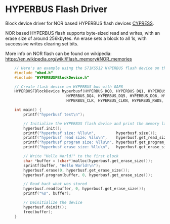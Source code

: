 # HYPERBUS Flash Driver

Block device driver for NOR based HYPERBUS flash devices [CYPRESS](http://www.cypress.com/products/hyperbus-memory).

NOR based HYPERBUS flash supports byte-sized read and writes, with an erase size of around 256kbytes. An erase sets a block to all 1s, with successive writes clearing set bits.

More info on NOR flash can be found on wikipedia:
https://en.wikipedia.org/wiki/Flash_memory#NOR_memories

``` cpp
    // Here's an example using the S71KS512 HYPERBUS flash device on the GAP8
    #include "mbed.h"
    #include "HYPERBUSFBlockDevice.h"

    // Create flash device on HYPERBUS bus with GAP8
    HYPERBUSFBlockDevice hyperbusf(HYPERBUS_DQ0, HYPERBUS_DQ1, HYPERBUS_DQ2, HYPERBUS_DQ3,
                           HYPERBUS_DQ4, HYPERBUS_DQ5, HYPERBUS_DQ6, HYPERBUS_DQ7,
                           HYPERBUS_CLK, HYPERBUS_CLKN, HYPERBUS_RWDS, HYPERBUS_CSN0, HYPERBUS_CSN1);

    int main() {
        printf("hyperbusf test\n");

        // Initialize the HYPERBUS flash device and print the memory layout
        hyperbusf.init();
        printf("hyperbusf size: %llu\n",         hyperbusf.size());
        printf("hyperbusf read size: %llu\n",    hyperbusf.get_read_size());
        printf("hyperbusf program size: %llu\n", hyperbusf.get_program_size());
        printf("hyperbusf erase size: %llu\n",   hyperbusf.get_erase_size());

        // Write "Hello World!" to the first block
        char *buffer = (char*)malloc(hyperbusf.get_erase_size());
        sprintf(buffer, "Hello World!\n");
        hyperbusf.erase(0, hyperbusf.get_erase_size());
        hyperbusf.program(buffer, 0, hyperbusf.get_erase_size());

        // Read back what was stored
        hyperbusf.read(buffer, 0, hyperbusf.get_erase_size());
        printf("%s", buffer);

        // Deinitialize the device
        hyperbusf.deinit();
        free(buffer);
    }
```

